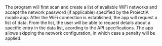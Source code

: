  The program will first scan and create a list of available WiFi networks and accept the network password (if applicable) specified by the ProiectIA mobile app. After the WiFi connection is established, the app will request a list of data. From the list, the user will be able to request details about a specific entry in the data list, acording to the API specifications. The app allows skipping the network configuration, in which case a penalty will be applied.	

